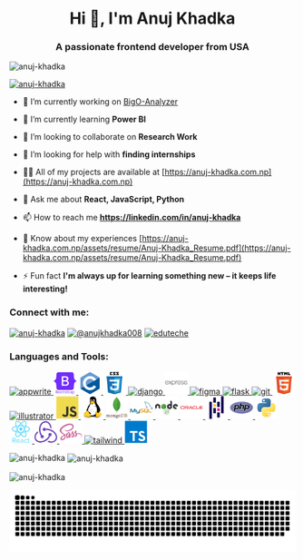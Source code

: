 <!-- # Hi there. I'm Anuj Khadka. 👋 
 -->
<h1 align="center">Hi 👋, I'm Anuj Khadka</h1>
<h3 align="center">A passionate frontend developer from USA</h3>

<p align="left"> <img src="https://komarev.com/ghpvc/?username=anuj-khadka&label=Profile%20views&color=0e75b6&style=flat" alt="anuj-khadka" /> </p>

<p align="left"> <a href="https://github.com/ryo-ma/github-profile-trophy"><img src="https://github-profile-trophy.vercel.app/?username=anuj-khadka" alt="anuj-khadka" /></a> </p>

- 🔭 I’m currently working on [BigO-Analyzer](https://marketplace.visualstudio.com/items?itemName=AnujKhadka.bigo-analyzer)

- 🌱 I’m currently learning **Power BI**

- 👯 I’m looking to collaborate on **Research Work**

- 🤝 I’m looking for help with **finding internships**

- 👨‍💻 All of my projects are available at [https://anuj-khadka.com.np](https://anuj-khadka.com.np)

- 💬 Ask me about **React, JavaScript, Python**

- 📫 How to reach me **https://linkedin.com/in/anuj-khadka**

- 📄 Know about my experiences [https://anuj-khadka.com.np/assets/resume/Anuj-Khadka_Resume.pdf](https://anuj-khadka.com.np/assets/resume/Anuj-Khadka_Resume.pdf)

- ⚡ Fun fact **I'm always up for learning something new – it keeps life interesting!**

<h3 align="left">Connect with me:</h3>
<p align="left">
<a href="https://linkedin.com/in/anuj-khadka" target="blank"><img align="center" src="https://raw.githubusercontent.com/rahuldkjain/github-profile-readme-generator/master/src/images/icons/Social/linked-in-alt.svg" alt="anuj-khadka" height="30" width="40" /></a>
<a href="https://medium.com/@anujkhadka008" target="blank"><img align="center" src="https://raw.githubusercontent.com/rahuldkjain/github-profile-readme-generator/master/src/images/icons/Social/medium.svg" alt="@anujkhadka008" height="30" width="40" /></a>
<a href="https://www.youtube.com/c/eduteche" target="blank"><img align="center" src="https://raw.githubusercontent.com/rahuldkjain/github-profile-readme-generator/master/src/images/icons/Social/youtube.svg" alt="eduteche" height="30" width="40" /></a>
</p>

<h3 align="left">Languages and Tools:</h3>
<p align="left"> <a href="https://appwrite.io" target="_blank" rel="noreferrer"> <img src="https://www.vectorlogo.zone/logos/appwriteio/appwriteio-icon.svg" alt="appwrite" width="40" height="40"/> </a> <a href="https://getbootstrap.com" target="_blank" rel="noreferrer"> <img src="https://raw.githubusercontent.com/devicons/devicon/master/icons/bootstrap/bootstrap-plain-wordmark.svg" alt="bootstrap" width="40" height="40"/> </a> <a href="https://www.cprogramming.com/" target="_blank" rel="noreferrer"> <img src="https://raw.githubusercontent.com/devicons/devicon/master/icons/c/c-original.svg" alt="c" width="40" height="40"/> </a> <a href="https://www.w3schools.com/css/" target="_blank" rel="noreferrer"> <img src="https://raw.githubusercontent.com/devicons/devicon/master/icons/css3/css3-original-wordmark.svg" alt="css3" width="40" height="40"/> </a> <a href="https://www.djangoproject.com/" target="_blank" rel="noreferrer"> <img src="https://cdn.worldvectorlogo.com/logos/django.svg" alt="django" width="40" height="40"/> </a> <a href="https://expressjs.com" target="_blank" rel="noreferrer"> <img src="https://raw.githubusercontent.com/devicons/devicon/master/icons/express/express-original-wordmark.svg" alt="express" width="40" height="40"/> </a> <a href="https://www.figma.com/" target="_blank" rel="noreferrer"> <img src="https://www.vectorlogo.zone/logos/figma/figma-icon.svg" alt="figma" width="40" height="40"/> </a> <a href="https://flask.palletsprojects.com/" target="_blank" rel="noreferrer"> <img src="https://www.vectorlogo.zone/logos/pocoo_flask/pocoo_flask-icon.svg" alt="flask" width="40" height="40"/> </a> <a href="https://git-scm.com/" target="_blank" rel="noreferrer"> <img src="https://www.vectorlogo.zone/logos/git-scm/git-scm-icon.svg" alt="git" width="40" height="40"/> </a> <a href="https://www.w3.org/html/" target="_blank" rel="noreferrer"> <img src="https://raw.githubusercontent.com/devicons/devicon/master/icons/html5/html5-original-wordmark.svg" alt="html5" width="40" height="40"/> </a> <a href="https://www.adobe.com/in/products/illustrator.html" target="_blank" rel="noreferrer"> <img src="https://www.vectorlogo.zone/logos/adobe_illustrator/adobe_illustrator-icon.svg" alt="illustrator" width="40" height="40"/> </a> <a href="https://developer.mozilla.org/en-US/docs/Web/JavaScript" target="_blank" rel="noreferrer"> <img src="https://raw.githubusercontent.com/devicons/devicon/master/icons/javascript/javascript-original.svg" alt="javascript" width="40" height="40"/> </a> <a href="https://www.linux.org/" target="_blank" rel="noreferrer"> <img src="https://raw.githubusercontent.com/devicons/devicon/master/icons/linux/linux-original.svg" alt="linux" width="40" height="40"/> </a> <a href="https://www.mongodb.com/" target="_blank" rel="noreferrer"> <img src="https://raw.githubusercontent.com/devicons/devicon/master/icons/mongodb/mongodb-original-wordmark.svg" alt="mongodb" width="40" height="40"/> </a> <a href="https://www.mysql.com/" target="_blank" rel="noreferrer"> <img src="https://raw.githubusercontent.com/devicons/devicon/master/icons/mysql/mysql-original-wordmark.svg" alt="mysql" width="40" height="40"/> </a> <a href="https://nodejs.org" target="_blank" rel="noreferrer"> <img src="https://raw.githubusercontent.com/devicons/devicon/master/icons/nodejs/nodejs-original-wordmark.svg" alt="nodejs" width="40" height="40"/> </a> <a href="https://www.oracle.com/" target="_blank" rel="noreferrer"> <img src="https://raw.githubusercontent.com/devicons/devicon/master/icons/oracle/oracle-original.svg" alt="oracle" width="40" height="40"/> </a> <a href="https://pandas.pydata.org/" target="_blank" rel="noreferrer"> <img src="https://raw.githubusercontent.com/devicons/devicon/2ae2a900d2f041da66e950e4d48052658d850630/icons/pandas/pandas-original.svg" alt="pandas" width="40" height="40"/> </a> <a href="https://www.php.net" target="_blank" rel="noreferrer"> <img src="https://raw.githubusercontent.com/devicons/devicon/master/icons/php/php-original.svg" alt="php" width="40" height="40"/> </a> <a href="https://www.python.org" target="_blank" rel="noreferrer"> <img src="https://raw.githubusercontent.com/devicons/devicon/master/icons/python/python-original.svg" alt="python" width="40" height="40"/> </a> <a href="https://reactjs.org/" target="_blank" rel="noreferrer"> <img src="https://raw.githubusercontent.com/devicons/devicon/master/icons/react/react-original-wordmark.svg" alt="react" width="40" height="40"/> </a> <a href="https://redux.js.org" target="_blank" rel="noreferrer"> <img src="https://raw.githubusercontent.com/devicons/devicon/master/icons/redux/redux-original.svg" alt="redux" width="40" height="40"/> </a> <a href="https://sass-lang.com" target="_blank" rel="noreferrer"> <img src="https://raw.githubusercontent.com/devicons/devicon/master/icons/sass/sass-original.svg" alt="sass" width="40" height="40"/> </a> <a href="https://tailwindcss.com/" target="_blank" rel="noreferrer"> <img src="https://www.vectorlogo.zone/logos/tailwindcss/tailwindcss-icon.svg" alt="tailwind" width="40" height="40"/> </a> <a href="https://www.typescriptlang.org/" target="_blank" rel="noreferrer"> <img src="https://raw.githubusercontent.com/devicons/devicon/master/icons/typescript/typescript-original.svg" alt="typescript" width="40" height="40"/> </a> </p>

<p><img align="left" src="https://github-readme-stats.vercel.app/api/top-langs?username=anuj-khadka&show_icons=true&locale=en&layout=compact&theme=dark&border_radius=5%&hide_border=true" alt="anuj-khadka" /></p>

<p>&nbsp;<img align="center" src="https://github-readme-stats.vercel.app/api?username=anuj-khadka&show_icons=true&locale=en&theme=dark&border_radius=5%&hide_border=true" alt="anuj-khadka" /></p>

<p><img align="center" src="https://github-readme-streak-stats.herokuapp.com/?user=anuj-khadka&show_icons=true&locale=en&theme=dark&border_radius=5%&hide_border=true" alt="anuj-khadka" /></p>


<picture>
  <source media="(prefers-color-scheme: dark)" srcset="https://raw.githubusercontent.com/Platane/snk/output/github-contribution-grid-snake.svg" />
  <source media="(prefers-color-scheme: light)" srcset="https://raw.githubusercontent.com/Platane/snk/output/github-contribution-grid-snake.svg" />
  <img alt="github-snake" src="https://raw.githubusercontent.com/Platane/snk/output/github-contribution-grid-snake.svg" />
</picture>












<!--
<p>
################################################
OLD README
################################################
</p>
-->

<!--
<p align="left">
    <img src="https://komarev.com/ghpvc/?username=Anuj-Khadka&label=Profile%20views&color=0e75b6&style=for-the-badge"
        alt="Anuj-Khadka" />
</p>

- 🔭 I’m currently an undergraduate student.
- 🌱 I’m currently exploring various areas within web development.
- 📫 How to reach me: [@anuj-khadka](https://linkedin.com/in/anuj-khadka)
- 😄 Pronouns: He/His




# Languages and Tools:
<div>
    
<img align="left" alt="HTML5" width="32px" src="https://cdn.jsdelivr.net/gh/devicons/devicon/icons/html5/html5-original.svg" style="padding-right:10px;" />
<img align="left" alt="CSS3" width="32px" src="https://cdn.jsdelivr.net/gh/devicons/devicon/icons/css3/css3-original.svg" style="padding-right:10px;" />
<img align="left" alt="Bootstrap" width="32px" src="https://cdn.jsdelivr.net/gh/devicons/devicon/icons/bootstrap/bootstrap-original.svg" style="padding-right:10px;" />
<img align="left" alt="Sass" width="32px" src="https://cdn.jsdelivr.net/gh/devicons/devicon/icons/sass/sass-original.svg" style="padding-right:10px;" />

<img align="left" alt="JavaScript" width="32px" src="https://cdn.jsdelivr.net/gh/devicons/devicon/icons/javascript/javascript-original.svg" style="padding-right:10px;" />
<img align="left" alt="React" width="32px" src="https://cdn.jsdelivr.net/gh/devicons/devicon/icons/react/react-original.svg" style="padding-right:10px;" />
<img align="left" alt="Redux" width="32px" src="https://cdn.jsdelivr.net/gh/devicons/devicon/icons/redux/redux-original.svg" style="padding-right:10px;" />
<!-- <img align="left" alt="Node.js" width="32px" src="https://cdn.jsdelivr.net/gh/devicons/devicon/icons/nodejs/nodejs-original.svg" style="padding-right:10px;" /> 

<img align="left" alt="Python" width="32px" src="https://cdn.jsdelivr.net/gh/devicons/devicon/icons/python/python-original.svg" style="padding-right:10px;" />

<img align="left" alt="Flask" width="32px" src="https://cdn.jsdelivr.net/gh/devicons/devicon/icons/flask/flask-original.svg" style="padding-right:10px;" />

<img align="left" alt="MongoDB" width="32px" src="https://cdn.jsdelivr.net/gh/devicons/devicon/icons/mongodb/mongodb-original.svg" style="padding-right:10px;" />

<img align="left" alt="MySQL" width="32px" src="https://cdn.jsdelivr.net/gh/devicons/devicon/icons/mysql/mysql-original.svg" style="padding-right:10px;" /> 

<img align="left" alt="Figma" width="32px" src="https://cdn.jsdelivr.net/gh/devicons/devicon/icons/figma/figma-original.svg" style="padding-right:10px;" />
<img align="left" alt="Canva" width="32px" src="https://cdn.jsdelivr.net/gh/devicons/devicon/icons/canva/canva-original.svg" style="padding-right:10px;" />

<img align="left" alt="Visual Studio Code" width="32px" src="https://cdn.jsdelivr.net/gh/devicons/devicon/icons/vscode/vscode-original.svg" style="padding-right:10px;" />
<img align="left" alt="Git" width="32px" src="https://cdn.jsdelivr.net/gh/devicons/devicon/icons/git/git-original.svg" style="padding-right:10px;" />
<img align="left" alt="GitHub" width="32px" src="https://user-images.githubusercontent.com/3369400/139447912-e0f43f33-6d9f-45f8-be46-2df5bbc91289.png" style="padding-right:10px;" />
<img align="left" alt="Firebase" width="32px" src="https://cdn.jsdelivr.net/gh/devicons/devicon/icons/firebase/firebase-plain.svg" style="padding-right:10px;" />

</div>
<br/>
<br/>

___

# Let's Connect

<p>
    
 <a href="https://linkedin.com/in/anuj-khadka/" target="_blank" rel="noreferrer">
        <img src="./socials/linkedin.svg" alt="linkedin handle" width="35px" />
    </a> &nbsp;
    <a href="mailto:akhadka2@caldwell.edu" target="_blank" rel="noreferrer"> 
      <img src="./socials/email.svg"
            alt="gmail" width="35px" />
    </a>

</p>
<br/>

___

# 📈 My Github Status
<div style="display:flex;justify-content:center;align-items:flex-start"> 
    <div>
        <img src="https://github-readme-stats.vercel.app/api?username=Anuj-Khadka&&show_icons=true&count_private=true&theme=dark&border_radius=15%&hide_border=true" />
        <br/>
     <img align="center" src="https://streak-stats.demolab.com/?user=Anuj-Khadka&theme=dark&border_radius=5%&hide_border=true" alt="Anuj Khadka" width="450px" /> 
        <a href="https://git.io/streak-stats"><img src="https://streak-stats.demolab.com?user=Anuj-Khadka&theme=dark&short_numbers=true" alt="GitHub Streak" /></a>
    </div>
    <br/>
    <div>
        <img src="https://github-readme-stats.vercel.app/api/top-langs?username=Anuj-Khadka&show_icons=true&locale=en&theme=dark&border_radius=15%&hide_border=true"
        alt="Anuj-Khadka" />
    </div>
 </div>


<br/>
---


# Github Trophies
<p align="left">
    <a href="https://github.com/ryo-ma/github-profile-trophy">
        <img src="https://github-profile-trophy.vercel.app/?username=Anuj-Khadka&theme=dark&border_radius=15%&hide_border=true" alt="Anuj-Khadka" />
    </a>
</p> 
[![trophy](https://github-profile-trophy.vercel.app/?username=Anuj-Khadka&theme=onedark&row=1&no-frame=true&no-bg=true&margin-w=15&margin-h=15)](https://github.com/ryo-ma/github-profile-trophy) 


<picture>
  <source media="(prefers-color-scheme: dark)" srcset="https://raw.githubusercontent.com/Platane/snk/output/github-contribution-grid-snake.svg" />
  <source media="(prefers-color-scheme: light)" srcset="https://raw.githubusercontent.com/Platane/snk/output/github-contribution-grid-snake.svg" />
  <img alt="github-snake" src="https://raw.githubusercontent.com/Platane/snk/output/github-contribution-grid-snake.svg" />
</picture>

-->
